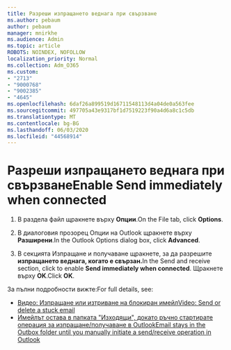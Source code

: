 ```yaml
---
title: Разреши изпращането веднага при свързване
ms.author: pebaum
author: pebaum
manager: mnirkhe
ms.audience: Admin
ms.topic: article
ROBOTS: NOINDEX, NOFOLLOW
localization_priority: Normal
ms.collection: Adm_O365
ms.custom:
- "2713"
- "9000768"
- "9002385"
- "4645"
ms.openlocfilehash: 6daf26a899519d16711548113d4a04de0a563fee
ms.sourcegitcommit: 497705a43e9317bf1d7519223f90a4d6a8c1c5db
ms.translationtype: MT
ms.contentlocale: bg-BG
ms.lasthandoff: 06/03/2020
ms.locfileid: "44568914"
---
```

# <a name="enable-send-immediately-when-connected"></a><span data-ttu-id="98cb9-102">Разреши изпращането веднага при свързване</span><span class="sxs-lookup"><span data-stu-id="98cb9-102">Enable Send immediately when connected</span></span>
 
1. <span data-ttu-id="98cb9-103">В раздела файл щракнете върху **Опции**.</span><span class="sxs-lookup"><span data-stu-id="98cb9-103">On the File tab, click **Options**.</span></span>

2. <span data-ttu-id="98cb9-104">В диалоговия прозорец Опции на Outlook щракнете върху **Разширени**.</span><span class="sxs-lookup"><span data-stu-id="98cb9-104">In the Outlook Options dialog box, click **Advanced**.</span></span>

3. <span data-ttu-id="98cb9-105">В секцията Изпращане и получаване щракнете, за да разрешите **изпращането веднага, когато е свързан.**</span><span class="sxs-lookup"><span data-stu-id="98cb9-105">In the Send and receive section, click to enable **Send immediately when connected**.</span></span> <span data-ttu-id="98cb9-106">Щракнете върху **OK**.</span><span class="sxs-lookup"><span data-stu-id="98cb9-106">Click **OK**.</span></span>

<span data-ttu-id="98cb9-107">За пълни подробности вижте:</span><span class="sxs-lookup"><span data-stu-id="98cb9-107">For full details, see:</span></span>
- [<span data-ttu-id="98cb9-108">Видео: Изпращане или изтриване на блокиран имейл</span><span class="sxs-lookup"><span data-stu-id="98cb9-108">Video: Send or delete a stuck email</span></span>](https://support.office.com/article/Video-Send-or-delete-an-email-stuck-in-your-outbox-26d5d34a-4e5f-444a-a9e8-44db04a94dec) 
- [<span data-ttu-id="98cb9-109">Имейлът остава в папката "Изходящи", докато ръчно стартирате операция за изпращане/получаване в Outlook</span><span class="sxs-lookup"><span data-stu-id="98cb9-109">Email stays in the Outbox folder until you manually initiate a send/receive operation in Outlook</span></span>](https://support.microsoft.com/help/2797572/email-stays-in-the-outbox-folder-until-you-manually-initiate-a-send-re)
